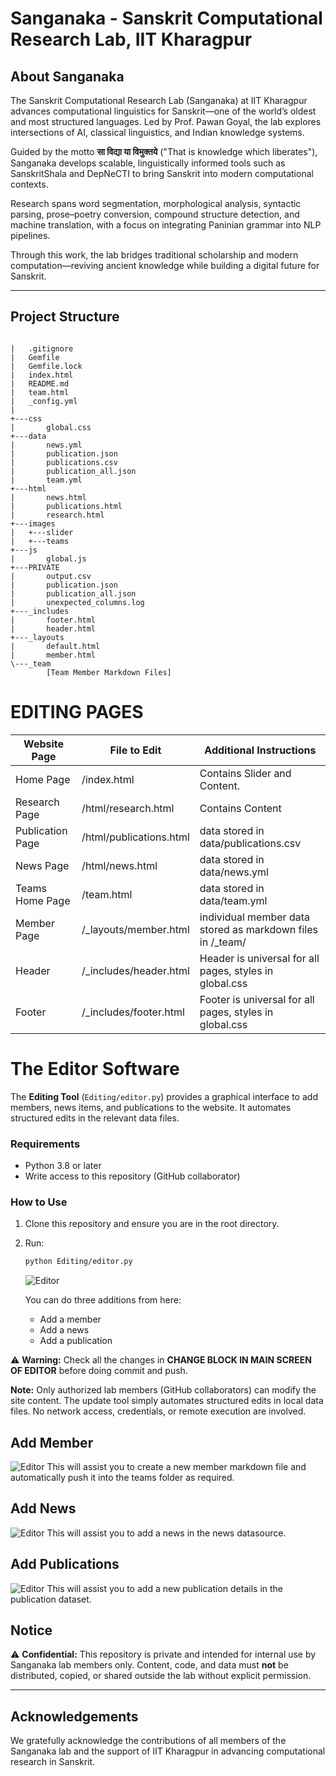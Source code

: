 # Sanganaka - Sanskrit Computational Research Lab, IIT Kharagpur

## About Sanganaka

The Sanskrit Computational Research Lab (Sanganaka) at IIT Kharagpur advances computational linguistics for Sanskrit—one of the world’s oldest and most structured languages. Led by Prof. Pawan Goyal, the lab explores intersections of AI, classical linguistics, and Indian knowledge systems.

Guided by the motto **सा विद्या या विमुक्तये** ("That is knowledge which liberates"), Sanganaka develops scalable, linguistically informed tools such as SanskritShala and DepNeCTI to bring Sanskrit into modern computational contexts.

Research spans word segmentation, morphological analysis, syntactic parsing, prose–poetry conversion, compound structure detection, and machine translation, with a focus on integrating Paninian grammar into NLP pipelines.

Through this work, the lab bridges traditional scholarship and modern computation—reviving ancient knowledge while building a digital future for Sanskrit.

---

## Project Structure

```text

|   .gitignore
|   Gemfile
|   Gemfile.lock
|   index.html
|   README.md
|   team.html
|   _config.yml
|
+---css
|       global.css
+---data
|       news.yml
|       publication.json
|       publications.csv
|       publication_all.json
|       team.yml
+---html
|       news.html
|       publications.html
|       research.html
+---images
|   +---slider
|   +---teams
+---js
|       global.js
+---PRIVATE
|       output.csv
|       publication.json
|       publication_all.json
|       unexpected_columns.log
+---_includes
|       footer.html
|       header.html
+---_layouts
|       default.html
|       member.html
\---_team
        [Team Member Markdown Files]
```

# EDITING PAGES

| Website Page     | File to Edit           | Additional Instructions                                    |
| ---------------- | ---------------------- | ---------------------------------------------------------- |
| Home Page        | /index.html        | Contains Slider and Content.                               |
| Research Page    | /html/research.html     | Contains Content                                           |
| Publication Page | /html/publications.html | data stored in data/publications.csv                       |
| News Page        | /html/news.html         | data stored in data/news.yml                               |
| Teams Home Page  | /team.html         | data stored in data/team.yml                               |
| Member Page      | /_layouts/member.html  | individual member data stored as markdown files in /_team/ |
| Header           | /_includes/header.html | Header is universal for all pages, styles in global.css    |
| Footer           | /_includes/footer.html | Footer is universal for all pages, styles in global.css    |

# The Editor Software

The **Editing Tool** (`Editing/editor.py`) provides a graphical interface to add members, news items, and publications to the website. It automates structured edits in the relevant data files.

### Requirements
- Python 3.8 or later
- Write access to this repository (GitHub collaborator)

### How to Use
1. Clone this repository and ensure you are in the root directory.
2. Run:
   ```bash
   python Editing/editor.py
   ```

   ![Editor](images/readme/editor.png)

   You can do three additions from here:
   - Add a member
   - Add a news
   - Add a publication

⚠️ **Warning:** Check all the changes in **CHANGE BLOCK IN MAIN SCREEN OF EDITOR** before doing commit and push.

**Note:** Only authorized lab members (GitHub collaborators) can modify the site content.
The update tool simply automates structured edits in local data files.
No network access, credentials, or remote execution are involved.

## Add Member
![Editor](images/readme/add-member.png)
This will assist you to create a new member markdown file and automatically push it into the teams folder as required. 

## Add News
![Editor](images/readme/add-news.png)
This will assist you to add a news in the news datasource. 

## Add Publications
![Editor](images/readme/add-publication.png)
This will assist you to add a new publication details in the publication dataset.

## Notice

⚠️ **Confidential:** This repository is private and intended for internal use by Sanganaka lab members only. Content, code, and data must **not** be distributed, copied, or shared outside the lab without explicit permission.

---

## Acknowledgements

We gratefully acknowledge the contributions of all members of the Sanganaka lab and the support of IIT Kharagpur in advancing computational research in Sanskrit.